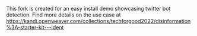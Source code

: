 This fork is created for an easy install demo showcasing twitter bot detection. Find more details on the use case at https://kandi.openweaver.com/collections/techforgood2022/disinformation%3A-starter-kit---ident
